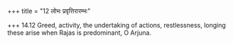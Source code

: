 +++
title = "12 लोभः प्रवृत्तिरारम्भः"

+++
14.12 Greed, activity, the undertaking of actions, restlessness, longing
these arise when Rajas is predominant, O Arjuna.
